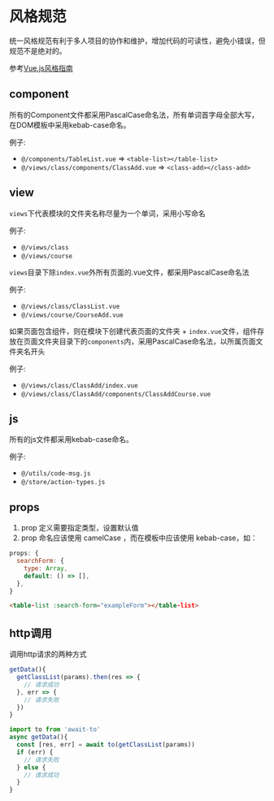

# 风格规范

统一风格规范有利于多人项目的协作和维护，增加代码的可读性，避免小错误，但规范不是绝对的。

参考[Vue.js风格指南](https://cn.vuejs.org/v2/style-guide)

## component
所有的Component文件都采用PascalCase命名法，所有单词首字母全部大写，在DOM模板中采用kebab-case命名。

例子:
-  `@/components/TableList.vue` => `<table-list></table-list>`
-  `@/views/class/components/ClassAdd.vue` => `<class-add></class-add>`

## view
`views`下代表模块的文件夹名称尽量为一个单词，采用小写命名

例子:
-  `@/views/class`
-  `@/views/course`

`views`目录下除`index.vue`外所有页面的.vue文件，都采用PascalCase命名法

例子:
-  `@/views/class/ClassList.vue`
-  `@/views/course/CourseAdd.vue`

如果页面包含组件，则在模块下创建代表页面的文件夹 + `index.vue`文件，组件存放在页面文件夹目录下的`components`内，采用PascalCase命名法，以所属页面文件夹名开头

例子:
-  `@/views/class/ClassAdd/index.vue`
-  `@/views/class/ClassAdd/components/ClassAddCourse.vue`

## js
所有的js文件都采用kebab-case命名。

例子:
-  `@/utils/code-msg.js`
-  `@/store/action-types.js`

## props

1. prop 定义需要指定类型，设置默认值
2. prop 命名应该使用 camelCase ，而在模板中应该使用 kebab-case，如：

```js
props: {
  searchForm: {
    type: Array,
    default: () => [],
  },
}
```
```html
<table-list :search-form="exampleForm"></table-list>
```



## http调用
调用http请求的两种方式
```js
getData(){
  getClassList(params).then(res => {
    // 请求成功
  }, err => {
    // 请求失败
  })
}
```
```js
import to from 'await-to'
async getData(){
  const [res, err] = await to(getClassList(params))
  if (err) {
    // 请求失败
  } else {
    // 请求成功
  }
}
```